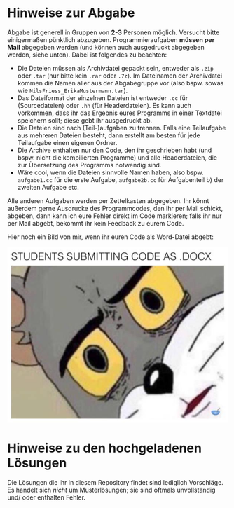 # Hinweise zur Abgabe

Abgabe ist generell in Gruppen von **2-3** Personen möglich. Versucht bitte einigermaßen pünktlich abzugeben.
Programmieraufgaben **müssen per Mail** abgegeben werden (und können auch ausgedruckt abgegeben werden, siehe unten). Dabei ist folgendes zu beachten:
+ Die Dateien müssen als Archivdatei gepackt sein, entweder als `.zip` oder `.tar` (nur bitte kein `.rar` oder `.7z`). Im Dateinamen der Archivdatei kommen die Namen aller aus der Abgabegruppe vor (also bspw. sowas wie `NilsFriess_ErikaMustermann.tar`).
+ Das Dateiformat der einzelnen Dateien ist entweder `.cc` für (Sourcedateien) oder `.hh` (für Headerdateien). Es kann auch vorkommen, dass ihr das Ergebnis eures Programms in einer Textdatei speichern sollt; diese gebt ihr ausgedruckt ab.  
+ Die Dateien sind nach (Teil-)aufgaben zu trennen. Falls eine Teilaufgabe aus mehreren Dateien besteht, dann erstellt am besten für jede Teilaufgabe einen eigenen Ordner.
+ Die Archive enthalten nur den Code, den ihr geschrieben habt (und bspw. nicht die kompilierten Programme) und alle Headerdateien, die zur Übersetzung des Programms notwendig sind.
+ Wäre cool, wenn die Dateien sinnvolle Namen haben, also bspw. `aufgabe1.cc` für die erste Aufgabe, `aufgabe2b.cc` für Aufgabenteil b) der zweiten Aufgabe etc.

Alle anderen Aufgaben werden per Zettelkasten abgegeben. Ihr könnt außerdem gerne Ausdrucke des Programmcodes, den ihr per Mail schickt, abgeben, dann kann ich eure Fehler direkt im Code markieren; falls ihr nur per Mail abgebt, bekommt ihr kein Feedback zu eurem Code.


Hier noch ein Bild von mir, wenn ihr euren Code als Word-Datei abgebt:

![Falsche abgabe](abgabe.jpg "Ich, wenn ihr euren Code als Word-Datei abgebt")

# Hinweise zu den hochgeladenen Lösungen

Die Lösungen die ihr in diesem Repository findet sind lediglich Vorschläge. Es handelt sich _nicht_ um Musterlösungen; sie sind oftmals unvollständig und/ oder enthalten Fehler.
